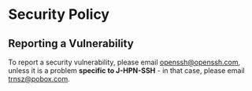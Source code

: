 # Security Policy

## Reporting a Vulnerability

To report a security vulnerability, please email [openssh@openssh.com](mailto:openssh@openssh.com),
unless it is a problem **specific to J-HPN-SSH** - in that case, please email [trnsz@pobox.com](mailto:trnsz@pobox.com).
